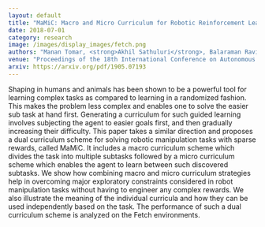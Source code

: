 ```yaml
---
layout: default
title: "MaMiC: Macro and Micro Curriculum for Robotic Reinforcement Learning"
date: 2018-07-01
category: research
image: /images/display_images/fetch.png
authors: "Manan Tomar, <strong>Akhil Sathuluri</strong>, Balaraman Ravindran" 
venue: "Proceedings of the 18th International Conference on Autonomous Agents and MultiAgent Systems"
arxiv: https://arxiv.org/pdf/1905.07193
---
```

Shaping in humans and animals has been shown to be a powerful tool for learning complex tasks as compared to learning in a randomized fashion. This makes the problem less complex and enables one to solve the easier sub task at hand first. Generating a curriculum for such guided learning involves subjecting the agent to easier goals first, and then gradually increasing their difficulty. This paper takes a similar direction and proposes a dual curriculum scheme for solving robotic manipulation tasks with sparse rewards, called MaMiC. It includes a macro curriculum scheme which divides the task into multiple subtasks followed by a micro curriculum scheme which enables the agent to learn between such discovered subtasks. We show how combining macro and micro curriculum strategies help in overcoming major exploratory constraints considered in robot manipulation tasks without having to engineer any complex rewards. We also illustrate the meaning of the individual curricula and how they can be used independently based on the task. The performance of such a dual curriculum scheme is analyzed on the Fetch environments.
